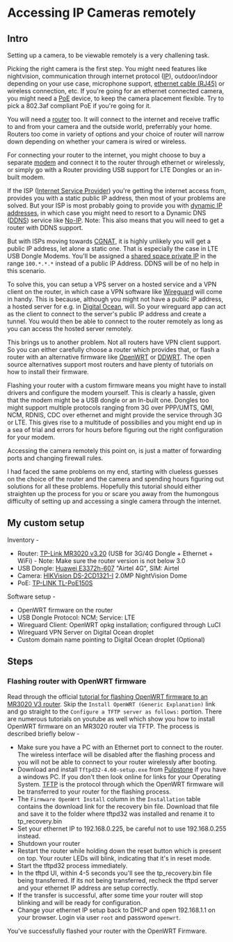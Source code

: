 # Accessing IP Cameras remotely

## Intro
Setting up a camera, to be viewable remotely is a very challening task.

Picking the right camera is the first step. You might need features like
nightvision, communication through internet protocol ([IP](https://en.wikipedia.org/wiki/IP_address)), 
outdoor/indoor depending on your use case, microphone support, 
[ethernet cable (RJ45)](https://en.wikipedia.org/wiki/Ethernet)
or wireless connection,
etc. If you're going for an ethernet connected camera, you might need a 
[PoE](https://en.wikipedia.org/wiki/Power_over_Ethernet) device, to keep the camera
placement flexible. Try to pick a 802.3af compliant PoE if you're going for it.

You will need a [router](https://en.wikipedia.org/wiki/Router_(computing)) too. It will connect to the internet and 
receive traffic to and from your camera and the outside world, preferrably your home. 
Routers too come in variety of options and your choice of router will narrow down depending on whether your camera
is wired or wireless. 

For connecting your router to the internet, you might choose to buy a separate [modem](https://en.wikipedia.org/wiki/Modem)
and connect it to the router through ethernet or wirelessly, or simply go with a Router
providing USB support for LTE Dongles or an in-built modem.

If the ISP ([Internet Service Provider](https://en.wikipedia.org/wiki/Internet_service_provider)) 
you're getting the internet access from, provides you with a static
public IP address, then most of your problems are solved. But your ISP is most probably
going to provide you with [dynamic IP addresses](https://www.techopedia.com/definition/28504/dynamic-internet-protocol-address-dynamic-ip-address),
in which case you might need to resort to a Dynamic DNS 
([DDNS](https://en.wikipedia.org/wiki/Dynamic_DNS)) service like [No-IP](https://www.noip.com/). 
Note: This also means that you will need to get a router with DDNS support.

But with ISPs moving towards [CGNAT](https://en.wikipedia.org/wiki/Carrier-grade_NAT), 
it is highly unlikely you will get a public IP address, 
let alone a static one. That is especially the case
in LTE USB Dongle Modems. You'll be assigned a
[shared space private IP](https://en.wikipedia.org/wiki/IPv4_shared_address_space)
in the range `100.*.*.*` instead of a public IP Address.
DDNS will be of no help in this scenario. 

To solve this, you can setup a VPS server on a hosted service
and a VPN client on the router, in which case a VPN software
like [Wireguard](https://www.wireguard.com/) will come in handy. This is
because, although you might not have a public IP address, a hosted server
for e.g. in [Digital Ocean](https://www.digitalocean.com/), will. So your 
wireguard app can act as the client to connect to the server's public IP address
and create a tunnel. You would then be able to connect to the router
remotely as long as you can access the hosted server remotely.

This brings us to another problem. Not all routers have VPN client support. 
So you can either carefully choose a router which provides that, or flash a 
router with an alternative firmware like [OpenWRT](https://openwrt.org/) or 
[DDWRT](https://dd-wrt.com/support/router-database/). The open source alternatives
support most routers and have plenty of tutorials on how to install their firmware.

Flashing your router with a custom firmware means you might 
have to install drivers and configure the modem yourself.
This is clearly a hassle, given that the modem might be a USB dongle or an In-built
one. Dongles too might support multiple protocols ranging from 3G over
PPP/UMTS, QMI, NCM, RDNIS, CDC over ethernet and might provide the service through 3G or LTE.
This gives rise to a multitude of possibilies and you might end up in a sea of trial
and errors for hours before figuring out the right configuration for your modem.

Accessing the camera remotely this point on, is just a matter of forwarding ports and
changing firewall rules.

I had faced the same problems on my end, starting with clueless guesses on 
the choice of the router and the camera
and spending hours figuring out solutions for all these problems. Hopefully this tutorial
should either straighten up the process for you or scare you away from the humongous difficulty of setting
up and accessing a single camera through the internet.

## My custom setup

Inventory -
* Router: [TP-Link MR3020 v3.20](https://www.tp-link.com/in/home-networking/3g-4g-router/tl-mr3020/#overview) 
 (USB for 3G/4G Dongle + Ethernet + WiFi) - Note: Make sure the router version is not below 3.0
* USB Dongle: [Huawei E3372h-607](https://consumer.huawei.com/in/support/routers/e3372h-607/) "Airtel 4G", SIM: Airtel
* Camera: [HIKVision DS-2CD1321-I](https://cdn.cnetcontent.com/24/87/24873b9f-7f11-406c-ae4d-608b2de0c08e.pdf) 2.0MP NightVision Dome
* PoE: [TP-LINK TL-PoE150S](https://www.tp-link.com/us/business-networking/accessory/tl-poe150s/)

Software setup -
* OpenWRT firmware on the router
* USB Dongle Protocol: NCM; Service: LTE
* Wireguard Client: OpenWRT opkg installation; configured through LuCI
* Wireguard VPN Server on Digital Ocean droplet
* Custom domain name pointing to Digital Ocean droplet (Optional)

## Steps
### Flashing router with OpenWRT firmware
Read through the official [tutorial for flashing OpenWRT firmware to an MR3020 V3 router](https://openwrt.org/toh/tp-link/tl-mr3020_v3). Skip the `Install OpenWRT (Generic Explanation)` link and go straight to the `Configure a TFTP server as follows:` portion. There are numerous tutorials on youtube as well which show you how to install OpenWRT firmware on an MR3020 router via TFTP. The process is described briefly below -

* Make sure you have a PC with an Ethernet port to connect to the router. The wireless interface will be disabled after the flashing process and you will not be able to connect to your router wirelessly after booting.
* Download and install `Tftpd32-4.60-setup.exe` from [Pulpstone](https://pulpstone.pw/tools/) if you have a windows PC. If you don't then look online for links for your Operating System. [TFTP](https://en.wikipedia.org/wiki/Trivial_File_Transfer_Protocol) is the protocol through which the OpenWRT firmware will be transferred to your router for the flashing process.
* The `Firmware OpenWrt Install` column in the `Installation` table contains the download link for the recovery bin file. Download that file and save it to the folder where tftpd32 was installed and rename it to tp_recovery.bin 
* Set your ethernet IP to 192.168.0.225, be careful not to use 192.168.0.255 instead.
* Shutdown your router 
* Restart the router while holding down the reset button which is present on top. Your router LEDs will blink, indicating that it's in reset mode.
* Start the tftpd32 process immediately. 
* In the tftpd UI, within 4-5 seconds you'll see the tp_recovery.bin file being transferred. If its not being transferred, recheck the tftpd server and your ethernet IP address are setup correctly.
* If the transfer is successful, after some time your router will stop blinking and will be ready for configuration.
* Change your ethernet IP setup back to DHCP and open 192.168.1.1 on your browser. Login via user `root` and password `openwrt`. 

You've successfully flashed your router with the OpenWRT Firmware.
